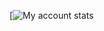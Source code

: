 [![My account stats](https://github-readme-stats.vercel.app/api?username=user93390&show_icons=true&theme=omni)

